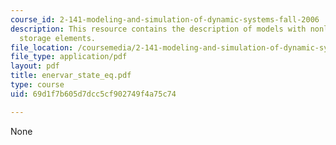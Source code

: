 ```yaml
---
course_id: 2-141-modeling-and-simulation-of-dynamic-systems-fall-2006
description: This resource contains the description of models with nonlinear energy
  storage elements.
file_location: /coursemedia/2-141-modeling-and-simulation-of-dynamic-systems-fall-2006/69d1f7b605d7dcc5cf902749f4a75c74_enervar_state_eq.pdf
file_type: application/pdf
layout: pdf
title: enervar_state_eq.pdf
type: course
uid: 69d1f7b605d7dcc5cf902749f4a75c74

---
```

None